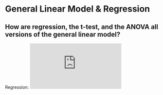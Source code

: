 # General Linear Model & Regression


## How are regression, the t-test, and the ANOVA all versions of the general linear model?

Regression: ![](http://latex.codecogs.com/svg.latex?Y%20%3D%20%5Cbeta_%7B0%7D%20&plus;%20%5Cbeta_%7B1%7DX_%7Bcontinious%7D%20&plus;%20%5Cvarepsilon)
